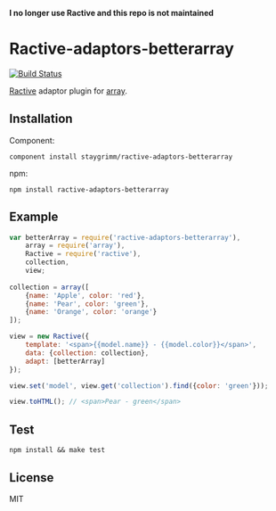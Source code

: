 **I no longer use Ractive and this repo is not maintained**


# Ractive-adaptors-betterarray
[![Build Status](https://travis-ci.org/staygrimm/ractive-adaptors-betterarray.svg?branch=master)](https://travis-ci.org/staygrimm/ractive-adaptors-betterarray)

[Ractive](http://ractivejs.org/) adaptor plugin for [array](https://github.com/MatthewMueller/array).

## Installation

Component:

    component install staygrimm/ractive-adaptors-betterarray

npm:

    npm install ractive-adaptors-betterarray

## Example

```js
var betterArray = require('ractive-adaptors-betterarray'),
    array = require('array'),
    Ractive = require('ractive'),
    collection,
    view;
    
collection = array([
    {name: 'Apple', color: 'red'},
    {name: 'Pear', color: 'green'},
    {name: 'Orange', color: 'orange'} 
]);

view = new Ractive({
    template: '<span>{{model.name}} - {{model.color}}</span>',
    data: {collection: collection},
    adapt: [betterArray]
});

view.set('model', view.get('collection').find({color: 'green'}));

view.toHTML(); // <span>Pear - green</span>
```


## Test

    npm install && make test

## License

MIT
